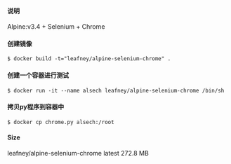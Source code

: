 #### 说明

Alpine:v3.4 + Selenium + Chrome

#### 创建镜像

```
$ docker build -t="leafney/alpine-selenium-chrome" .
```

#### 创建一个容器进行测试

```
$ docker run -it --name alsech leafney/alpine-selenium-chrome /bin/sh
```

#### 拷贝py程序到容器中

```
$ docker cp chrome.py alsech:/root
```

#### Size

leafney/alpine-selenium-chrome    latest    272.8 MB

